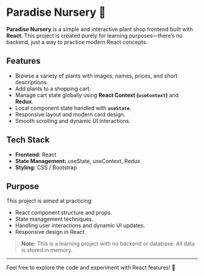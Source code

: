 # Paradise Nursery 🌿

**Paradise Nursery** is a simple and interactive plant shop frontend built with **React**. This project is created purely for learning purposes—there’s no backend, just a way to practice modern React concepts.

## Features

- Browse a variety of plants with images, names, prices, and short descriptions.  
- Add plants to a shopping cart.  
- Manage cart state globally using **React Context (`useContext`)** and **Redux**.  
- Local component state handled with **`useState`**.  
- Responsive layout and modern card design.  
- Smooth scrolling and dynamic UI interactions.  

## Tech Stack

- **Frontend:** React  
- **State Management:** useState, useContext, Redux  
- **Styling:** CSS / Bootstrap

## Purpose

This project is aimed at practicing:

- React component structure and props.  
- State management techniques.  
- Handling user interactions and dynamic UI updates.  
- Responsive design in React.  

> **Note:** This is a learning project with no backend or database. All data is stored in memory.  

---

Feel free to explore the code and experiment with React features! 🌱
